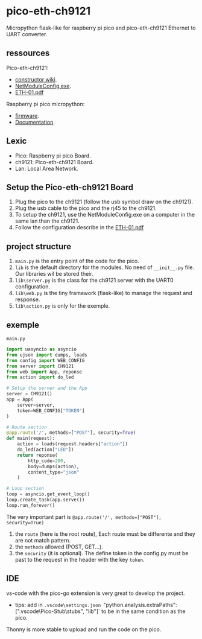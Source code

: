 # pico-eth-ch9121

Micropython flask-like for raspberry pi pico and pico-eth-ch9121 Ethernet to UART converter.

## ressources

Pico-eth-ch9121:
- [constructor wiki](https://www.waveshare.com/wiki/Pico-ETH-CH9121).
- [NetModuleConfig.exe](https://h-2technik.com/online/webee/ETH-01/Tool/NetModuleConfig.exe).
- [ETH-01.pdf](https://h-2technik.com/online/webee/ETH-01/H2_ETH-01.pdf)

Raspberry pi pico micropython:
- [firmware](https://micropython.org/download/rp2-pico/).
- [Documentation](https://www.raspberrypi.com/documentation/microcontrollers/raspberry-pi-pico.html#technical-specification).

## Lexic

- Pico: Raspberry pi pico Board.
- ch9121: Pico-eth-ch9121 Board.
- Lan: Local Area Network.

## Setup the Pico-eth-ch9121 Board

1. Plug the pico to the ch9121 (follow the usb symbol draw on the ch9121).
1. Plug the usb cable to the pico and the rj45 to the ch9121.
1. To setup the ch9121, use the NetModuleConfig.exe on a computer in the same lan than the ch9121.
1. Follow the configuration describe in the [ETH-01.pdf](https://h-2technik.com/online/webee/ETH-01/H2_ETH-01.pdf)

## project structure

1. `main.py` is the entry point of the code for the pico.
1. `lib` is the default directory for the modules. No need of `__init__.py` file. Our libraries wil be stored their.
1. `lib\server.py` is the class for the ch9121 server with the UART0 configuration.
1. `lib\web.py` is the tiny framework (flask-like) to manage the request and response.
1. `lib\action.py` is only for the exemple.

## exemple

`main.py`

```py
import uasyncio as asyncio
from ujson import dumps, loads
from config import WEB_CONFIG
from server import CH9121
from web import App, reponse
from action import do_led

# Setup the server and the App
server = CH9121()
app = App(
    server=server,
    token=WEB_CONFIG["TOKEN"]
)

# Route section
@app.route('/', methods=["POST"], security=True)
def main(request):
    action = loads(request.headers["action"])
    do_led(action["LED"])
    return reponse(
        http_code=200,
        body=dumps(action),
        content_type="json"
    )

# Loop section
loop = asyncio.get_event_loop()
loop.create_task(app.serve())
loop.run_forever()

```

The very important part is `@app.route('/', methods=["POST"], security=True)`
1. the `route` (here is the root route), Each route must be differente and they are not match pattern.
1. the `methods` allowed (POST, GET...).
1. the `security` (it is optional). The define token in the config.py must be past to the request in the header with the key `token`.

## IDE

vs-code with the pico-go extension is very great to develop the project.
- tips: add in `.vscode\settings.json `"python.analysis.extraPaths": [".vscode\\Pico-Stub\\stubs", "lib"]` to be in the same condition as the pico.

Thonny is more stable to upload and run the code on the pico.
